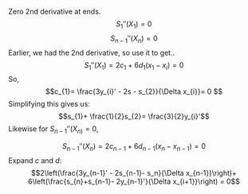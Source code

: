 Zero $2$nd derivative at ends. 
$$S_{1}''(X_{1}) = 0$$
$$S_{n-1}''(X_{n}) = 0
$$
Earlier, we had the 2nd derivative, so use it to get..
$$S_{1}''(X_{1})= 2c_{1} + 6d_{1}(x_{1}- x_{i}) = 0$$
So, 
$$c_{1}= \frac{3y_{i}' - 2s - s_{2}}{\Delta x_{i}}= 0
$$
Simplifying this gives us:
$$s_{1}+ \frac{1}{2}s_{2}= \frac{3}{2}y_{i}'$$
Likewise for $S_{n-1}''(X_{n)}= 0$, 

$$S_{n-1}''(X_{n})= 2c_{n-1} + 6d_{n-1}(x_{n}- x_{n-1}) = 0$$
Expand $c$ and $d$: 
$$$$$$2\left(\frac{3y_{n-1}' - 2s_{n-1}- s_n}{\Delta x_{n-1}}\right)+ 6\left(\frac{s_{n}+s_{n-1}- 2y_{n-1}'}{\Delta x_{i+1}}\right) = 0$$
